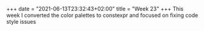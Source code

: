 +++
date = "2021-06-13T23:32:43+02:00"
title = "Week 23"
+++
This week I converted the color palettes to constexpr and focused on fixing code style issues
